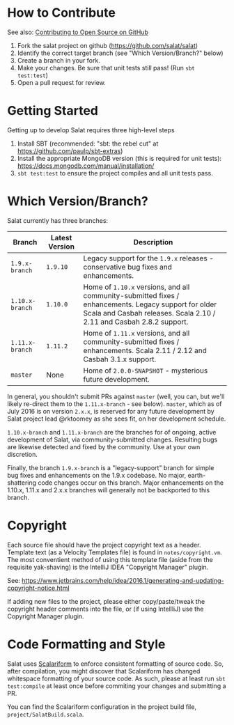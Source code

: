 # How to Contribute

See also: [Contributing to Open Source on GitHub](https://guides.github.com/activities/contributing-to-open-source/)

1. Fork the salat project on github (https://github.com/salat/salat)
2. Identify the correct target branch (see "Which Version/Branch?" below)
3. Create a branch in your fork.
4. Make your changes. Be sure that unit tests still pass! (Run `sbt test:test`)
5. Open a pull request for review. 

# Getting Started 

Getting up to develop Salat requires three high-level steps

1. Install SBT (recommended: "sbt: the rebel cut" at https://github.com/paulp/sbt-extras)
2. Install the appropriate MongoDB version (this is required for unit tests): https://docs.mongodb.com/manual/installation/
3. `sbt test:test` to ensure the project compiles and all unit tests pass.

# Which Version/Branch?

Salat currently has three branches:

| Branch          | Latest Version | Description |
|-----------------|----------------|-------------|
| `1.9.x-branch`  | `1.9.10`       | Legacy support for the `1.9.x` releases - conservative bug fixes and enhancements. |
| `1.10.x-branch` | `1.10.0`       | Home of `1.10.x` versions, and all community-submitted fixes / enhancements. Legacy support for older Scala and Casbah releases. Scala 2.10 / 2.11 and Casbah 2.8.2 support. |
| `1.11.x-branch` | `1.11.2`           | Home of `1.11.x` versions, and all community-submitted fixes / enhancements. Scala 2.11 / 2.12 and Casbah 3.1.x support. |
| `master`        | None           | Home of `2.0.0-SNAPSHOT` - mysterious future development. |

In general, you shouldn't submit PRs against `master` (well, you can, but we'll likely re-direct them to the `1.11.x-branch` - see below). `master`, which as of July 2016 is on version `2.x.x`, is reserved for any future development by Salat project lead @rktoomey as she sees fit, on her development schedule.

`1.10.x-branch` and `1.11.x-branch` are the branches for of ongoing, active development of Salat, via community-submitted changes.  Resulting bugs are likewise detected and fixed by the community. Use at your own discretion.

Finally, the branch `1.9.x-branch` is a "legacy-support" branch for simple bug fixes and enhancements on the 1.9.x codebase. No major, earth-shattering code changes occur on this branch. Major enhancements on the 1.10.x, 1.11.x and 2.x.x branches will generally not be backported to this branch.

# Copyright

Each source file should have the project copyright text as a header. Template text (as a Velocity Templates file) is found in `notes/copyright.vm`. The most conventient method of using this template file (aside from the requisite yak-shaving) is the IntelliJ IDEA "Copyright Manager" plugin.

See: https://www.jetbrains.com/help/idea/2016.1/generating-and-updating-copyright-notice.html

If adding new files to the project, please either copy/paste/tweak the copyright header comments into the file, or (if using IntellliJ) use the Copyright Manager plugin.

# Code Formatting and Style

Salat uses [Scalariform](http://scala-ide.org/scalariform/) to enforce consistent formatting of source code. So, after compilation, you might discover that Scalariform has changed whitespace formatting of your source code. As such, please at least run `sbt test:compile` at least once before commiting your changes and submitting a PR.

You can find the Scalariform configuration in the project build file, `project/SalatBuild.scala`.
